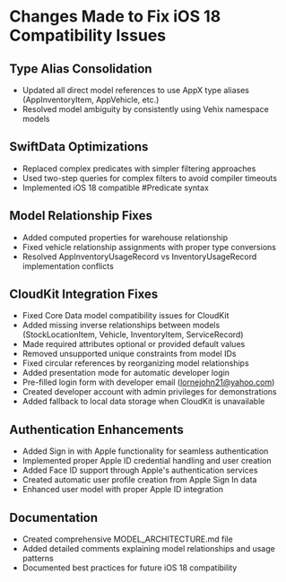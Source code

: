 # Changes Made to Fix iOS 18 Compatibility Issues

## Type Alias Consolidation
- Updated all direct model references to use AppX type aliases (AppInventoryItem, AppVehicle, etc.)
- Resolved model ambiguity by consistently using Vehix namespace models

## SwiftData Optimizations
- Replaced complex predicates with simpler filtering approaches
- Used two-step queries for complex filters to avoid compiler timeouts
- Implemented iOS 18 compatible #Predicate syntax

## Model Relationship Fixes
- Added computed properties for warehouse relationship
- Fixed vehicle relationship assignments with proper type conversions
- Resolved AppInventoryUsageRecord vs InventoryUsageRecord implementation conflicts

## CloudKit Integration Fixes
- Fixed Core Data model compatibility issues for CloudKit
- Added missing inverse relationships between models (StockLocationItem, Vehicle, InventoryItem, ServiceRecord)
- Made required attributes optional or provided default values
- Removed unsupported unique constraints from model IDs
- Fixed circular references by reorganizing model relationships
- Added presentation mode for automatic developer login
- Pre-filled login form with developer email (lornejohn21@yahoo.com)
- Created developer account with admin privileges for demonstrations
- Added fallback to local data storage when CloudKit is unavailable

## Authentication Enhancements
- Added Sign in with Apple functionality for seamless authentication
- Implemented proper Apple ID credential handling and user creation
- Added Face ID support through Apple's authentication services
- Created automatic user profile creation from Apple Sign In data
- Enhanced user model with proper Apple ID integration

## Documentation
- Created comprehensive MODEL_ARCHITECTURE.md file
- Added detailed comments explaining model relationships and usage patterns
- Documented best practices for future iOS 18 compatibility
